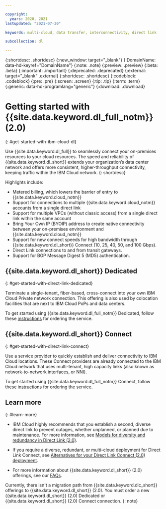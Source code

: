 ```yaml
---

copyright:
  years: 2020, 2021
lastupdated: "2021-07-30"

keywords: multi-cloud, data transfer, interconnectivity, direct link

subcollection: dl

---
```


{:shortdesc: .shortdesc}
{:new_window: target="_blank"}
{:DomainName: data-hd-keyref="DomainName"}
{:note: .note}
{:preview: .preview}
{:beta: .beta}
{:important: .important}
{:deprecated: .deprecated}
{:external: target="_blank" .external}
{:shortdesc: .shortdesc}
{:codeblock: .codeblock}
{:pre: .pre}
{:screen: .screen}
{:tip: .tip}
{:term: .term}  
{:generic: data-hd-programlang="generic"}
{:download: .download}  

# Getting started with {{site.data.keyword.dl_full_notm}} (2.0)
{: #get-started-with-ibm-cloud-dl}

Use {{site.data.keyword.dl_full}} to seamlessly connect your on-premises resources to your cloud resources. The speed and reliability of {{site.data.keyword.dl_short}} extends your organization’s data center network and offers more consistent, higher-throughput connectivity, keeping traffic within the IBM Cloud network.
{: shortdesc}

Highlights include:

* Metered billing, which lowers the barrier of entry to {{site.data.keyword.cloud_notm}}
* Support for connections to multiple {{site.data.keyword.cloud_notm}} accounts from a single direct link
* Support for multiple VPCs (without classic access) from a single direct link within the same account
* Bring Your Own IP (BYOIP) address to create native connectivity between your on-premises environment and {{site.data.keyword.cloud_notm}}
* Support for new connect speeds for high bandwidth through {{site.data.keyword.dl_short}} Connect (10, 25, 40, 50, and 100 Gbps).
* Direct Link connections to and from transit gateways.
* Support for BGP Message Digest 5 (MD5) authentication.

## {{site.data.keyword.dl_short}} Dedicated
{: #get-started-with-direct-link-dedicated}

Terminate a single-tenant, fiber-based, cross-connect into your own IBM Cloud Private network connection. This offering is also used by colocation facilities that are next to IBM Cloud PoPs and data centers.

To get started using {{site.data.keyword.dl_full_notm}} Dedicated, follow these [instructions](/docs/dl?topic=dl-how-to-order-ibm-cloud-dl-dedicated) for ordering the service.

## {{site.data.keyword.dl_short}} Connect
{: #get-started-with-direct-link-connect}

Use a service provider to quickly establish and deliver connectivity to IBM Cloud locations. These Connect providers are already connected to the IBM Cloud network that uses multi-tenant, high capacity links (also known as network-to-network interfaces, or NNI).  

To get started using {{site.data.keyword.dl_full_notm}} Connect, follow these [instructions](/docs/dl?topic=dl-how-to-order-ibm-cloud-dl-connect) for ordering the service.

## Learn more
{: #learn-more}

* IBM Cloud highly recommends that you establish a second, diverse direct link to prevent outages, whether unplanned, or planned due to maintenance. For more information, see [Models for diversity and redundancy in Direct Link (2.0)](/docs/dl?topic=dl-models-for-diversity-and-redundancy-in-direct-link).

* If you require a diverse, redundant, or multi-cloud deployment for Direct Link Connect, see [Alternatives for your Direct Link Connect (2.0) deployment](/docs/dl?topic=dl-alternatives-for-your-ibm-cloud-direct-link-deployment).

* For more information about {{site.data.keyword.dl_short}} (2.0) offerings, see our [FAQs](/docs/dl?topic=dl-faqs).

Currently, there isn't a migration path from {{site.data.keyword.dlc_short}} offerings to {{site.data.keyword.dl_short}} (2.0). You must order a new {{site.data.keyword.dl_short}} (2.0) Dedicated or {{site.data.keyword.dl_short}} (2.0) Connect connection.
{: note}

